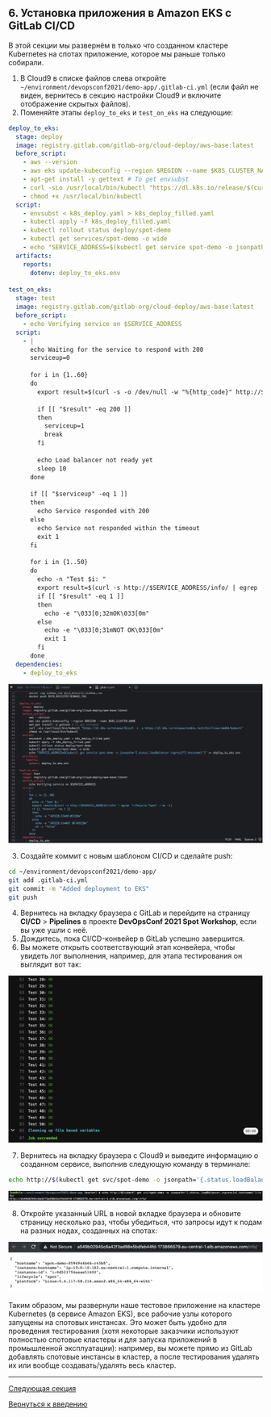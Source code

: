 ## 6. Установка приложения в Amazon EKS с GitLab CI/CD

В этой секции мы развернём в только что созданном кластере Kubernetes на спотах приложение, которое мы раньше только собирали.

1. В Cloud9 в списке файлов слева откройте `~/environment/devopsconf2021/demo-app/.gitlab-ci.yml` (если файл не виден, вернитесь в секцию настройки Cloud9 и включите отображение скрытых файлов).
2. Поменяйте этапы `deploy_to_eks` и `test_on_eks` на следующие:

```yaml
deploy_to_eks:
  stage: deploy
  image: registry.gitlab.com/gitlab-org/cloud-deploy/aws-base:latest
  before_script:
    - aws --version
    - aws eks update-kubeconfig --region $REGION --name $K8S_CLUSTER_NAME
    - apt-get install -y gettext # To get envsubst
    - curl -sLo /usr/local/bin/kubectl "https://dl.k8s.io/release/$(curl -L -s https://dl.k8s.io/release/stable.txt)/bin/linux/amd64/kubectl"
    - chmod +x /usr/local/bin/kubectl
  script:
    - envsubst < k8s_deploy.yaml > k8s_deploy_filled.yaml
    - kubectl apply -f k8s_deploy_filled.yaml
    - kubectl rollout status deploy/spot-demo
    - kubectl get services/spot-demo -o wide
    - echo "SERVICE_ADDRESS=$(kubectl get service spot-demo -o jsonpath='{.status.loadBalancer.ingress[*].hostname}')" >> deploy_to_eks.env
  artifacts:
    reports:
      dotenv: deploy_to_eks.env

test_on_eks:
  stage: test
  image: registry.gitlab.com/gitlab-org/cloud-deploy/aws-base:latest
  before_script:
    - echo Verifying service on $SERVICE_ADDRESS
  script:
    - |
      echo Waiting for the service to respond with 200
      serviceup=0

      for i in {1..60}
      do
        export result=$(curl -s -o /dev/null -w "%{http_code}" http://$SERVICE_ADDRESS/info/)

        if [[ "$result" -eq 200 ]]
        then
          serviceup=1
          break
        fi

        echo Load balancer not ready yet
        sleep 10
      done

      if [[ "$serviceup" -eq 1 ]]
      then
        echo Service responded with 200
      else
        echo Service not responded within the timeout
        exit 1
      fi

      for i in {1..50}
      do
        echo -n "Test $i: "
        export result=$(curl -s http://$SERVICE_ADDRESS/info/ | egrep 'lifecycle.*spot' | wc -l)
        if [[ "$result" -eq 1 ]]
        then
          echo -e "\033[0;32mOK\033[0m"
        else
          echo -e "\033[0;31mNOT OK\033[0m"
          exit 1
        fi
      done
  dependencies:
    - deploy_to_eks
```

![Скриншот Cloud9](./images/Cloud9-GitLabCIK8s.png)

3. Создайте коммит с новым шаблоном CI/CD и сделайте push:

```bash
cd ~/environment/devopsconf2021/demo-app/
git add .gitlab-ci.yml
git commit -m "Added deployment to EKS"
git push
```

4. Вернитесь на вкладку браузера с GitLab и перейдите на страницу **CI/CD** > **Pipelines** в проекте **DevOpsConf 2021 Spot Workshop**, если вы уже ушли с неё.
5. Дождитесь, пока CI/CD-конвейер в GitLab успешно завершится.
6. Вы можете открыть соответствующий этап конвейера, чтобы увидеть лог выполнения, например, для этапа тестирования он выглядит вот так:

![Скриншот GitLab](./images/GitLab-TestLog.png)

7. Вернитесь на вкладку браузера с Cloud9 и выведите информацию о созданном сервисе, выполнив следующую команду в терминале:

```bash
echo http://$(kubectl get svc/spot-demo -o jsonpath='{.status.loadBalancer.ingress[*].hostname}')/info/
```

![Скриншот Cloud9](./images/Cloud9-ServiceURL.png)

8. Откройте указанный URL в новой вкладке браузера и обновите страницу несколько раз, чтобы убедиться, что запросы идут к подам на разных нодах, созданных на спотах:

![Скриншот тестового приложения](./images/TestApp.png)

Таким образом, мы развернули наше тестовое приложение на кластере Kubernetes (в сервисе Amazon EKS), все рабочие узлы которого запущены на спотовых инстансах. Это может быть удобно для проведения тестирования (хотя некоторые заказчики используют полностью спотовые кластеры и для запуска приложений в промышленной эксплуатации): например, вы можете прямо из GitLab добавлять спотовые инстансы в кластер, а после тестирования удалять их или вообще создавать/удалять весь кластер.

---

[Следующая секция](Section7.md)

[Вернуться к введению](../README.md)